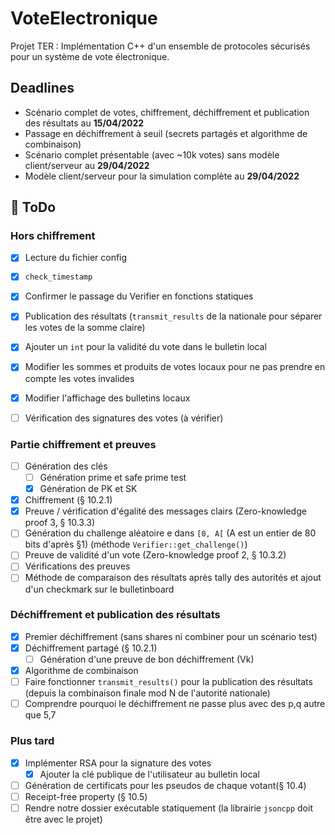 # VoteElectronique

Projet TER : Implémentation C++ d'un ensemble de protocoles sécurisés pour un système de vote électronique.

## Deadlines

- Scénario complet de votes, chiffrement, déchiffrement et publication des résultats au **15/04/2022** 
- Passage en déchiffrement à seuil (secrets partagés et algorithme de combinaison)
- Scénario complet présentable (avec ~10k votes) sans modèle client/serveur au **29/04/2022**
- Modèle client/serveur pour la simulation complète au **29/04/2022**

## 🔴 ToDo

### Hors chiffrement

- [x] Lecture du fichier config
- [x] `check_timestamp`
- [x] Confirmer le passage du Verifier en fonctions statiques
- [x] Publication des résultats (`transmit_results` de la nationale pour séparer les votes de la somme claire)
- [x] Ajouter un `int` pour la validité du vote dans le bulletin local
- [x] Modifier les sommes et produits de votes locaux pour ne pas prendre en compte les votes invalides
- [x] Modifier l'affichage des bulletins locaux
- [ ] Vérification des signatures des votes (à vérifier)


### Partie chiffrement et preuves

- [ ] Génération des clés
  - [ ] Génération prime et safe prime test
  - [x] Génération de PK et SK
- [x] Chiffrement (§ 10.2.1)
- [x] Preuve / vérification d'égalité des messages clairs (Zero-knowledge proof 3, § 10.3.3)
- [ ] Génération du challenge aléatoire e dans `[0, A[` (A est un entier de 80 bits d'après §1) (méthode `Verifier::get_challenge()`)
- [ ] Preuve de validité d'un vote (Zero-knowledge proof 2, § 10.3.2)
- [ ] Vérifications des preuves
- [ ] Méthode de comparaison des résultats après tally des autorités et ajout d'un checkmark sur le bulletinboard

### Déchiffrement et publication des résultats

- [x] Premier déchiffrement (sans shares ni combiner pour un scénario test)
- [x] Déchiffrement partagé (§ 10.2.1)
  - [ ] Génération d'une preuve de bon déchiffrement (Vk)
- [x] Algorithme de combinaison
- [ ] Faire fonctionner `transmit_results()` pour la publication des résultats (depuis la combinaison finale mod N de l'autorité nationale)
- [ ] Comprendre pourquoi le déchiffrement ne passe plus avec des p,q autre que 5,7

### Plus tard

- [x] Implémenter RSA pour la signature des votes
  - [x] Ajouter la clé publique de l'utilisateur au bulletin local
- [ ] Génération de certificats pour les pseudos de chaque votant(§ 10.4)
- [ ] Receipt-free property (§ 10.5)
- [ ] Rendre notre dossier exécutable statiquement (la librairie `jsoncpp` doit être avec le projet)
